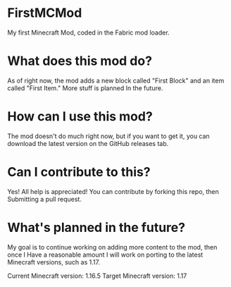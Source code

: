 # FirstMCMod
My first Minecraft Mod,
coded in the Fabric mod loader.

# What does this mod do?
As of right now, the mod adds a new block called
"First Block" and an item called "First Item." More stuff is planned
In the future.

# How can I use this mod?
The mod doesn't do much right now, but if you want to get it, you can download
the latest version on the GitHub releases tab.

# Can I contribute to this?
Yes! All help is appreciated! You can contribute by forking this repo, then
Submitting a pull request.

# What's planned in the future?
My goal is to continue working on adding more content to the mod, then once I
Have a reasonable amount I will work on porting to the latest Minecraft versions, 
such as 1.17.

Current Minecraft version: 1.16.5
Target Minecraft version: 1.17




